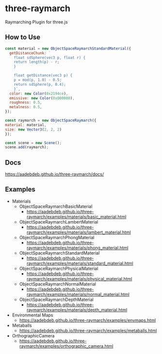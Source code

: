 # three-raymarch

Raymarching Plugin for three.js

## How to Use

```js
const material = new ObjectSpaceRaymarchStandardMaterial({
  getDistanceChunk: `
    float sdSphere(vec3 p, float r) {
    return length(p) - r;
    }

    float getDistance(vec3 p) {
    p = mod(p, 1.0) - 0.5;
    return sdSphere(p, 0.4);
    }`,
  color: new Color(0x2194ce),
  emissive: new Color(0x000000),
  roughness: 0.5,
  metalness: 0.5,
});

const raymarch = new ObjectSpaceRaymarch({
material: material,
size: new Vector3(2, 2, 2)
});

const scene = new Scene();
scene.add(raymarch);
```

## Docs

https://aadebdeb.github.io/three-raymarch/docs/

## Examples

- Materials
  - ObjectSpaceRaymarchBasicMaterial
    - https://aadebdeb.github.io/three-raymarch/examples/materials/basic_material.html
  - ObjectSpaceRaymarchLambertMaterial
    - https://aadebdeb.github.io/three-raymarch/examples/materials/lambert_material.html
  - ObjectSpaceRaymarchPhongMaterial
    - https://aadebdeb.github.io/three-raymarch/examples/materials/phong_material.html
  - ObjectSpaceRaymarchStandardMaterial
    - https://aadebdeb.github.io/three-raymarch/examples/materials/standard_material.html
  - ObjectSpaceRaymarchPhysicalMaterial
    - https://aadebdeb.github.io/three-raymarch/examples/materials/physical_material.html
  - ObjectSpaceRaymarchNormalMaterial
    - https://aadebdeb.github.io/three-raymarch/examples/materials/normal_material.html
  - ObjectSpaceRaymarchDepthMaterial
    - https://aadebdeb.github.io/three-raymarch/examples/materials/depth_material.html
- Environmental Maps
  - https://aadebdeb.github.io/three-raymarch/examples/envmaps.html
- Metaballs
  - https://aadebdeb.github.io/three-raymarch/examples/metaballs.html
- OrthographicCamera
  - https://aadebdeb.github.io/three-raymarch/examples/orthographic_camera.html
